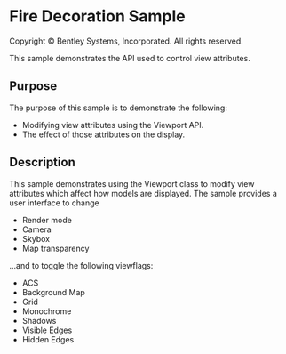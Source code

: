 # Fire Decoration Sample

Copyright © Bentley Systems, Incorporated. All rights reserved.

This sample demonstrates the API used to control view attributes.

## Purpose

The purpose of this sample is to demonstrate the following:

* Modifying view attributes using the Viewport API.
* The effect of those attributes on the display.

## Description

This sample demonstrates using the Viewport class to modify view attributes which affect how models are displayed.  The sample provides a user interface to change

* Render mode
* Camera
* Skybox
* Map transparency

...and to toggle the following viewflags:

* ACS
* Background Map
* Grid
* Monochrome
* Shadows
* Visible Edges
* Hidden Edges
